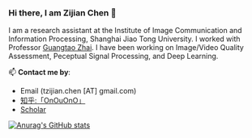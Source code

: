 ### Hi there, I am Zijian Chen 👋

I am a research assistant at the Institute of Image Communication and Information Processing, Shanghai Jiao Tong University. I worked with Professor [Guangtao Zhai](https://ee.sjtu.edu.cn/FacultyDetail.aspx?id=24&infoid=66&flag=66). I have been working on Image/Video Quality Assessment, Peceptual Signal Processing, and Deep Learning.

📫 **Contact me by**:
- Email (tzijian.chen [AT] gmail.com)
- [知乎:「OnOuOnO」](https://www.zhihu.com/people/amorzhu-ling-feng)
- [Scholar](https://scholar.google.com.hk/citations?hl=zh-CN&user=NSR4UkMAAAAJ)

[![Anurag's GitHub stats](https://github-readme-stats.vercel.app/api?username=vztu&count_private=true)](https://github.com/anuraghazra/github-readme-stats)



<!--
**zjchen/zjchen** is a ✨ _special_ ✨ repository because its `README.md` (this file) appears on your GitHub profile.

Here are some ideas to get you started:

- 🔭 I’m currently working on ...
- 🌱 I’m currently learning ...
- 👯 I’m looking to collaborate on ...
- 🤔 I’m looking for help with ...
- 💬 Ask me about ...
- 📫 How to reach me: ...
- 😄 Pronouns: ...
- ⚡ Fun fact: ...
-->
